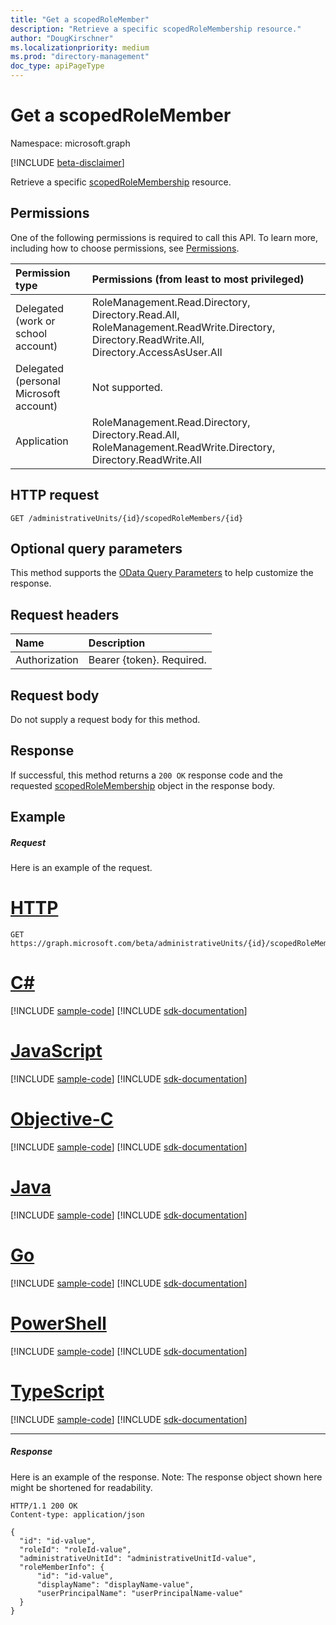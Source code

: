 ```yaml
---
title: "Get a scopedRoleMember"
description: "Retrieve a specific scopedRoleMembership resource."
author: "DougKirschner"
ms.localizationpriority: medium
ms.prod: "directory-management"
doc_type: apiPageType
---
```


# Get a scopedRoleMember

Namespace: microsoft.graph

[!INCLUDE [beta-disclaimer](../../includes/beta-disclaimer.md)]

Retrieve a specific [scopedRoleMembership](../resources/scopedrolemembership.md) resource.
## Permissions
One of the following permissions is required to call this API. To learn more, including how to choose permissions, see [Permissions](/graph/permissions-reference).


|Permission type      | Permissions (from least to most privileged)              |
|:--------------------|:---------------------------------------------------------|
|Delegated (work or school account) | RoleManagement.Read.Directory, Directory.Read.All, RoleManagement.ReadWrite.Directory, Directory.ReadWrite.All, Directory.AccessAsUser.All    |
|Delegated (personal Microsoft account) | Not supported.    |
|Application | RoleManagement.Read.Directory, Directory.Read.All, RoleManagement.ReadWrite.Directory, Directory.ReadWrite.All |

## HTTP request
<!-- { "blockType": "ignored" } -->
```http
GET /administrativeUnits/{id}/scopedRoleMembers/{id}
```
## Optional query parameters
This method supports the [OData Query Parameters](/graph/query-parameters) to help customize the response.

## Request headers
| Name      |Description|
|:----------|:----------|
| Authorization  | Bearer {token}. Required. |

## Request body
Do not supply a request body for this method.

## Response

If successful, this method returns a `200 OK` response code and the requested [scopedRoleMembership](../resources/scopedrolemembership.md) object in the response body.
## Example
##### Request
Here is an example of the request.

# [HTTP](#tab/http)
<!-- {
  "blockType": "request",
  "name": "get_scopedrolemember_1"
}-->
```msgraph-interactive
GET https://graph.microsoft.com/beta/administrativeUnits/{id}/scopedRoleMembers/{id}
```
# [C#](#tab/csharp)
[!INCLUDE [sample-code](../includes/snippets/csharp/get-scopedrolemember-1-csharp-snippets.md)]
[!INCLUDE [sdk-documentation](../includes/snippets/snippets-sdk-documentation-link.md)]

# [JavaScript](#tab/javascript)
[!INCLUDE [sample-code](../includes/snippets/javascript/get-scopedrolemember-1-javascript-snippets.md)]
[!INCLUDE [sdk-documentation](../includes/snippets/snippets-sdk-documentation-link.md)]

# [Objective-C](#tab/objc)
[!INCLUDE [sample-code](../includes/snippets/objc/get-scopedrolemember-1-objc-snippets.md)]
[!INCLUDE [sdk-documentation](../includes/snippets/snippets-sdk-documentation-link.md)]

# [Java](#tab/java)
[!INCLUDE [sample-code](../includes/snippets/java/get-scopedrolemember-1-java-snippets.md)]
[!INCLUDE [sdk-documentation](../includes/snippets/snippets-sdk-documentation-link.md)]

# [Go](#tab/go)
[!INCLUDE [sample-code](../includes/snippets/go/get-scopedrolemember-1-go-snippets.md)]
[!INCLUDE [sdk-documentation](../includes/snippets/snippets-sdk-documentation-link.md)]

# [PowerShell](#tab/powershell)
[!INCLUDE [sample-code](../includes/snippets/powershell/get-scopedrolemember-1-powershell-snippets.md)]
[!INCLUDE [sdk-documentation](../includes/snippets/snippets-sdk-documentation-link.md)]

# [TypeScript](#tab/typescript)
[!INCLUDE [sample-code](../includes/snippets/typescript/get-scopedrolemember-1-typescript-snippets.md)]
[!INCLUDE [sdk-documentation](../includes/snippets/snippets-sdk-documentation-link.md)]

---

##### Response
Here is an example of the response. Note: The response object shown here might be shortened for readability.
<!-- {
  "blockType": "response",
  "truncated": true,
  "@odata.type": "microsoft.graph.scopedRoleMembership"
} -->
```http
HTTP/1.1 200 OK
Content-type: application/json

{
  "id": "id-value",
  "roleId": "roleId-value",
  "administrativeUnitId": "administrativeUnitId-value",
  "roleMemberInfo": {
      "id": "id-value",
      "displayName": "displayName-value",
      "userPrincipalName": "userPrincipalName-value"
  }
}
```

<!-- uuid: 8fcb5dbc-d5aa-4681-8e31-b001d5168d79
2015-10-25 14:57:30 UTC -->
<!--
{
  "type": "#page.annotation",
  "description": "List scopedRoleMembers",
  "keywords": "",
  "section": "documentation",
  "tocPath": "",
  "suppressions": [
  ]
}
-->
